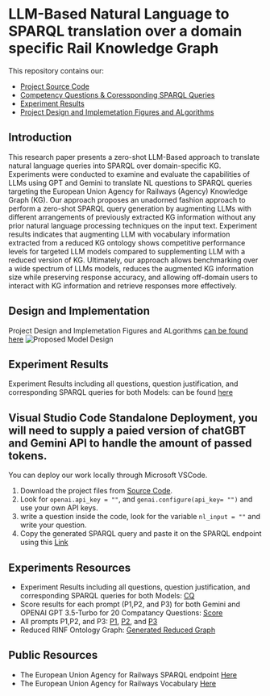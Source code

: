 # LLM-Based Natural Language to SPARQL translation over a domain specific Rail Knowledge Graph
This repository contains our:

- [Project Source Code](https://github.com/mhrjabary/NL-TO-SPARQL-RINF/tree/main/Source%20Code)
- [Competency Questions & Coressponding SPARQL Queries](https://github.com/mhrjabary/NL-TO-SPARQL-RINF/tree/main/Experiment%20Results)
- [Experiment Results](https://github.com/mhrjabary/NL-TO-SPARQL-RINF/tree/main/Experiment%20Results)
- [Project Design and Implemetation Figures and ALgorithms](https://github.com/mhrjabary/NL-TO-SPARQL-RINF/tree/main/Figures)

## Introduction
This research paper presents a zero-shot LLM-Based approach to translate natural language queries into SPARQL over domain-specific KG. Experiments were conducted to examine and evaluate the capabilities of LLMs using GPT and Gemini to translate NL questions to SPARQL queries targeting the European Union Agency for Railways (Agency) Knowledge Graph (KG). Our approach proposes an unadorned fashion approach to perform a zero-shot SPARQL query generation by augmenting LLMs with different arrangements of previously extracted KG information without any prior natural language processing techniques on the input text. Experiment results indicates that augmenting LLM with vocabulary information extracted from a reduced KG ontology shows competitive performance levels for targeted LLM models compared to supplementing LLM with a reduced version of KG. Ultimately, our approach allows benchmarking over a wide spectrum of LLMs models, reduces the augmented KG information size while preserving response accuracy, and allowing off-domain users to interact with KG information and retrieve responses more effectively.

## Design and Implementation
Project Design and Implemetation Figures and ALgorithms [can be found here](https://github.com/mhrjabary/NL-TO-SPARQL-RINF/tree/main/Figures)
![Proposed Model Design](https://github.com/user-attachments/assets/880db58b-ee9d-44bc-a51a-24151e081392)


## Experiment Results
Experiment Results including all questions, question justification, and corresponding SPARQL queries for both Models: can be found [here](https://github.com/mhrjabary/NL-TO-SPARQL-RINF/tree/main/Experiment%20Results)

## Visual Studio Code Standalone Deployment, you will need to supply a paied version of chatGBT and Gemini API to handle the amount of passed tokens.
You can deploy our work locally through Microsoft VSCode.
1. Download the project files from [Source Code]([https://github.com/mhrjabary/LLMBased-NL-SPARQL/tree/main/VScode](https://github.com/mhrjabary/NL-TO-SPARQL-RINF/tree/main/Source%20Code)).
2. Look for `openai.api_key = ""`, and `genai.configure(api_key= "")` and use your own API keys.  
3. write a question inside the code, look for the variable `nl_input = ""` and write your question.
4. Copy the generated SPARQL query and paste it on the SPARQL endpoint using this [Link](https://data-interop.era.europa.eu/endpoint)

## Experiments Resources
- Experiment Results including all questions, question justification, and corresponding SPARQL queries for both Models: [CQ](https://github.com/mhrjabary/LLMBased-NL-SPARQL/blob/main/Experiment%20results%20sheet%201.1.xlsx)
- Score results for each prompt (P1,P2, and P3) for both Gemini and OPENAI GPT 3.5-Turbo for 20 Compatancy Questions: [Score](https://github.com/mhrjabary/LLMBased-NL-SPARQL/blob/main/Experiment%20Results%20percentage.xlsx)
- All prompts P1,P2, and P3: [P1](https://github.com/mhrjabary/NL-TO-SPARQL-RINF/blob/main/Figures/Prompt%20P1.jpeg), [P2](https://github.com/mhrjabary/NL-TO-SPARQL-RINF/blob/main/Figures/Promtp%20P2.jpeg), and [P3](https://github.com/mhrjabary/NL-TO-SPARQL-RINF/blob/main/Figures/Promtp%20P3.jpeg)
- Reduced RINF Ontology Graph: [Generated Reduced Graph](https://github.com/mhrjabary/NL-TO-SPARQL-RINF/blob/main/Ontology/reduced_graph.ttl)

## Public Resources
- The European Union Agency for Railways SPARQL endpoint [Here](https://data-interop.era.europa.eu/endpoint)
- The European Union Agency for Railways Vocabulary [Here](https://data-interop.era.europa.eu/era-vocabulary/)

